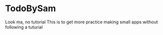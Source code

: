 # TodoBySam
Look ma, no tutorial
This is to get more practice making small apps without following a tuturial
